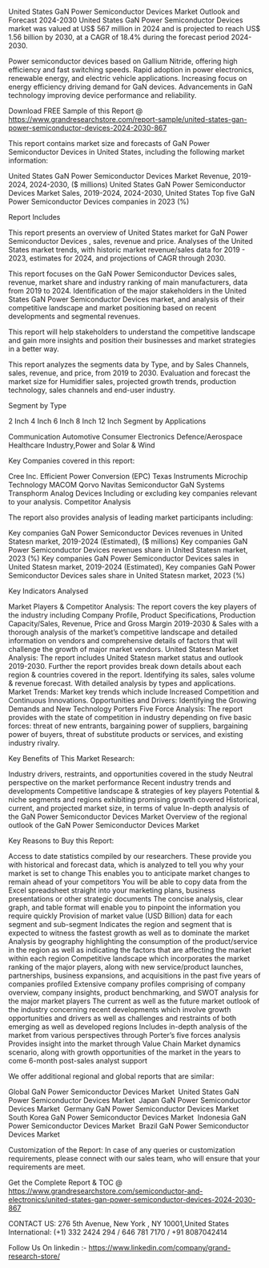 United States GaN Power Semiconductor Devices Market Outlook and Forecast 2024-2030
United States GaN Power Semiconductor Devices market was valued at US$ 567 million in 2024 and is projected to reach US$ 1.56 billion by 2030, at a CAGR of 18.4% during the forecast period 2024-2030.

Power semiconductor devices based on Gallium Nitride, offering high efficiency and fast switching speeds. Rapid adoption in power electronics, renewable energy, and electric vehicle applications. Increasing focus on energy efficiency driving demand for GaN devices. Advancements in GaN technology improving device performance and reliability.

Download FREE Sample of this Report @ https://www.grandresearchstore.com/report-sample/united-states-gan-power-semiconductor-devices-2024-2030-867

This report contains market size and forecasts of GaN Power Semiconductor Devices in United States, including the following market information:

United States GaN Power Semiconductor Devices Market Revenue, 2019-2024, 2024-2030, ($ millions)
United States GaN Power Semiconductor Devices Market Sales, 2019-2024, 2024-2030,
United States Top five GaN Power Semiconductor Devices companies in 2023 (%)

Report Includes

This report presents an overview of United States market for GaN Power Semiconductor Devices , sales, revenue and price. Analyses of the United States market trends, with historic market revenue/sales data for 2019 - 2023, estimates for 2024, and projections of CAGR through 2030.

This report focuses on the GaN Power Semiconductor Devices sales, revenue, market share and industry ranking of main manufacturers, data from 2019 to 2024. Identification of the major stakeholders in the United States GaN Power Semiconductor Devices market, and analysis of their competitive landscape and market positioning based on recent developments and segmental revenues.

This report will help stakeholders to understand the competitive landscape and gain more insights and position their businesses and market strategies in a better way.

This report analyzes the segments data by Type, and by Sales Channels, sales, revenue, and price, from 2019 to 2030. Evaluation and forecast the market size for Humidifier sales, projected growth trends, production technology, sales channels and end-user industry.

Segment by Type

2 Inch
4 Inch
6 Inch
8 Inch
12 Inch
Segment by Applications

Communication
Automotive
Consumer Electronics
Defence/Aerospace
Healthcare
Industry,Power and Solar & Wind

Key Companies covered in this report:

Cree Inc.
Efficient Power Conversion (EPC)
Texas Instruments
Microchip Technology
MACOM
Qorvo
Navitas Semiconductor
GaN Systems
Transphorm
Analog Devices
Including or excluding key companies relevant to your analysis.
Competitor Analysis

The report also provides analysis of leading market participants including:

Key companies GaN Power Semiconductor Devices revenues in United Statesn market, 2019-2024 (Estimated), ($ millions)
Key companies GaN Power Semiconductor Devices revenues share in United Statesn market, 2023 (%)
Key companies GaN Power Semiconductor Devices sales in United Statesn market, 2019-2024 (Estimated),
Key companies GaN Power Semiconductor Devices sales share in United Statesn market, 2023 (%)

Key Indicators Analysed

Market Players & Competitor Analysis: The report covers the key players of the industry including Company Profile, Product Specifications, Production Capacity/Sales, Revenue, Price and Gross Margin 2019-2030 & Sales with a thorough analysis of the market’s competitive landscape and detailed information on vendors and comprehensive details of factors that will challenge the growth of major market vendors.
United Statesn Market Analysis: The report includes United Statesn market status and outlook 2019-2030. Further the report provides break down details about each region & countries covered in the report. Identifying its sales, sales volume & revenue forecast. With detailed analysis by types and applications.
Market Trends: Market key trends which include Increased Competition and Continuous Innovations.
Opportunities and Drivers: Identifying the Growing Demands and New Technology
Porters Five Force Analysis: The report provides with the state of competition in industry depending on five basic forces: threat of new entrants, bargaining power of suppliers, bargaining power of buyers, threat of substitute products or services, and existing industry rivalry.

Key Benefits of This Market Research:

Industry drivers, restraints, and opportunities covered in the study
Neutral perspective on the market performance
Recent industry trends and developments
Competitive landscape & strategies of key players
Potential & niche segments and regions exhibiting promising growth covered
Historical, current, and projected market size, in terms of value
In-depth analysis of the GaN Power Semiconductor Devices Market
Overview of the regional outlook of the GaN Power Semiconductor Devices Market

Key Reasons to Buy this Report:

Access to date statistics compiled by our researchers. These provide you with historical and forecast data, which is analyzed to tell you why your market is set to change
This enables you to anticipate market changes to remain ahead of your competitors
You will be able to copy data from the Excel spreadsheet straight into your marketing plans, business presentations or other strategic documents
The concise analysis, clear graph, and table format will enable you to pinpoint the information you require quickly
Provision of market value (USD Billion) data for each segment and sub-segment
Indicates the region and segment that is expected to witness the fastest growth as well as to dominate the market
Analysis by geography highlighting the consumption of the product/service in the region as well as indicating the factors that are affecting the market within each region
Competitive landscape which incorporates the market ranking of the major players, along with new service/product launches, partnerships, business expansions, and acquisitions in the past five years of companies profiled
Extensive company profiles comprising of company overview, company insights, product benchmarking, and SWOT analysis for the major market players
The current as well as the future market outlook of the industry concerning recent developments which involve growth opportunities and drivers as well as challenges and restraints of both emerging as well as developed regions
Includes in-depth analysis of the market from various perspectives through Porter’s five forces analysis
Provides insight into the market through Value Chain
Market dynamics scenario, along with growth opportunities of the market in the years to come
6-month post-sales analyst support

We offer additional regional and global reports that are similar:

Global GaN Power Semiconductor Devices Market 
United States GaN Power Semiconductor Devices Market 
Japan GaN Power Semiconductor Devices Market 
Germany GaN Power Semiconductor Devices Market 
South Korea GaN Power Semiconductor Devices Market 
Indonesia GaN Power Semiconductor Devices Market 
Brazil GaN Power Semiconductor Devices Market

Customization of the Report: In case of any queries or customization requirements, please connect with our sales team, who will ensure that your requirements are meet.

Get the Complete Report & TOC @ https://www.grandresearchstore.com/semiconductor-and-electronics/united-states-gan-power-semiconductor-devices-2024-2030-867

CONTACT US:
276 5th Avenue, New York , NY 10001,United States
International: (+1) 332 2424 294 / 646 781 7170 / +91 8087042414

Follow Us On linkedin :- https://www.linkedin.com/company/grand-research-store/
